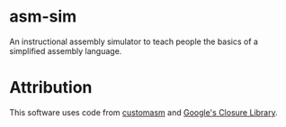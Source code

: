 # asm-sim
An instructional assembly simulator to teach people the basics of a simplified assembly language.

# Attribution
This software uses code from [customasm](https://github.com/hlorenzi/customasm) and [Google's Closure Library](https://github.com/google/closure-library/blob/e877b1eac410c0d842bcda118689759512e0e26f/closure/goog/crypt/crypt.js).

